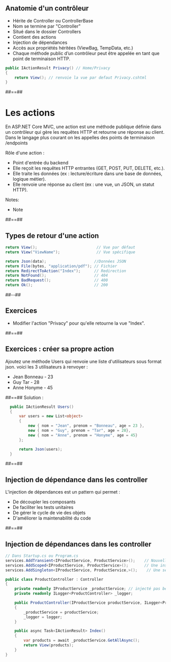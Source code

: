 ## Anatomie d'un contrôleur 

* Hérite de Controller ou ControllerBase
* Nom se termine par "Controller"
* Situé dans le dossier Controllers
* Contient des actions
* Injection de dépendances
* Accès aux propriétés héritées (ViewBag, TempData, etc.)
* Chaque méthode public d’un contrôleur peut être appelée en tant que point de terminaison HTTP. 


``` cs
public IActionResult Privacy() // Home/Privacy
{
    return View(); // renvoie la vue par defaut Privacy.cshtml
}
```
##==##

# Les actions

En ASP.NET Core MVC, une action est une méthode publique définie dans un contrôleur qui gère les requêtes HTTP et retourne une réponse au client.
Dans le langage plus courant on les appelles des points de terminaison /endpoints

Rôle d'une action :
- Point d'entrée du backend
- Elle reçoit les requêtes HTTP entrantes (GET, POST, PUT, DELETE, etc.).
- Elle traite les données (ex : lecture/écriture dans une base de données, logique métier).
- Elle renvoie une réponse au client (ex : une vue, un JSON, un statut HTTP).

Notes:
- Note  

##==##

<!-- .slide: class="two-column" -->

## Types de retour d'une action

``` cs
return View();                          // Vue par défaut
return View("ViewName");                // Vue spécifique

return Json(data);                     //Données JSON
return File(bytes, "application/pdf"); // Fichier
return RedirectToAction("Index");      // Redirection
return NotFound();                     // 404
return BadRequest();                   // 400
return Ok();                           // 200
```

##--##

## Exercices

- Modifier l'action "Privacy" pour qu'elle retourne la vue "Index".

##==##

## Exercices : créer sa propre action

Ajoutez une méthode Users qui renvoie une liste d'utilisateurs sous format json.
voici les 3 utilisateurs à renvoyer : 

- Jean Bonneau - 23
- Guy Tar - 28
- Anne Honyme - 45

##==##
Solution : 
``` cs
  public IActionResult Users()
  {
      var users = new List<object>
      {
          new { nom = "Jean", prenom = "Bonneau", age = 23 },
          new { nom = "Guy", prenom = "Tar", age = 28},
          new { nom = "Anne", prenom = "Honyme", age = 45}
      };

      return Json(users);
  }
```

##==##

<!-- .slide: class="with-code" -->

## Injection de dépendance dans les controller

L'injection de dépendances est un pattern qui permet :

- De découpler les composants
- De faciliter les tests unitaires
- De gérer le cycle de vie des objets
- D'améliorer la maintenabilité du code

##==##

<!-- .slide: class="with-code" -->

## Injection de dépendances dans les controller

``` cs
// Dans Startup.cs ou Program.cs
services.AddTransient<IProductService, ProductService>();    // Nouvelle instance à chaque demande
services.AddScoped<IProductService, ProductService>();       // Une instance par requête HTTP
services.AddSingleton<IProductService, ProductService,>();    // Une seule instance pour l'application
```


``` cs
public class ProductController : Controller
{
    private readonly IProductService _productService; // injecté pas besoin d'utiliser le constructeur
    private readonly ILogger<ProductController> _logger;

    public ProductController(IProductService productService, ILogger<ProductController> logger)
    {
        _productService = productService;
        _logger = logger;
    }

    public async Task<IActionResult> Index()
    {
        var products = await _productService.GetAllAsync();
        return View(products);
    }
}
```
